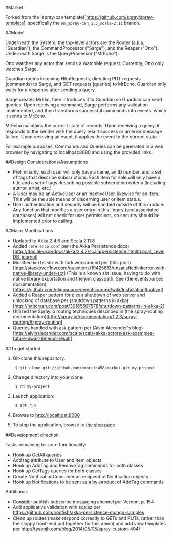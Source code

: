 #Market

Forked from the (spray-can template)[https://github.com/spray/spray-template], specifically the `on_spray-can_1.3_scala-2.11` branch.

##Model

Underneath the System, the top-level actors are the Router (a.k.a. "Guardian"), the CommandProcessor ("Sarge"), and the Reaper ("Otto"). Underneath Sarge is the QueryProcessor ("MrEcho").

Otto watches any actor that sends a WatchMe request. Currently, Otto only watches Sarge.

Guardian routes incoming HttpRequests, directing PUT requests (commands) to Sarge, and GET requests (queries) to MrEcho. Guardian only waits for a response after sending a query.

Sarge creates MrEko, then introduces it to Guardian so Guardian can send queries. Upon receiving a command, Sarge performs any validation implemented, and then transforms successful commands into events, which it sends to MrEcho.

MrEcho maintains the current state of records. Upon receiving a query, it responds to the sender with the query result success or an error message failure. Upon receiving an event, it applies the event to the current state.

For example purposes, Commands and Queries can be generated in a web browser by navigating to localhost:8080 and using the provided links.

##Design Considerations/Assumptions

* Preliminarily, each user will only have a name, an ID number, and a set of tags that describe subscriptions. Each item for sale will only have a title and a set of tags describing possible subscription criteria (including author, artist, etc.)
* A User may be an ActiveUser or an InactiveUser, likewise for an Item. This will be the sole means of discerning user or item status.
* User authentication and security will be handled outside of this module. Any function that modifies a user entry in this library (and associated databases) will not check for user permissions, so security should be implemented prior to calling.

##Major Modifications

* Updated to Akka 2.4.6 and Scala 2.11.8
* Added `reference.conf` per (the Akka Persistence docs)[http://doc.akka.io/docs/akka/2.4.7/scala/persistence.html#Local_LevelDB_journal]
* Modified `build.sbt` with fork workaround per (this post)[http://stackoverflow.com/questions/19425613/unsatisfiedlinkerror-with-native-library-under-sbt] (This is a known sbt issue, having to do with native library exportation and the jvm classpath. See (the eventsourced documentation)[https://github.com/eligosource/eventsourced/wiki/Installation#native])
* Added a Reaper pattern for clean shutdown of web server and unlocking of database per (shutdown patterns in akka)[http://letitcrash.com/post/30165507578/shutdown-patterns-in-akka-2]
* Utilized the Spray.io routing techniques described in (the spray-routing documentation)[http://spray.io/documentation/1.2.3/spray-routing/#spray-routing]
* Queries handled with ask pattern per (Alvin Alexander's blog)[http://alvinalexander.com/scala/scala-akka-actors-ask-examples-future-await-timeout-result]

##To get started

1. Git-clone this repository.

        $ git clone git://github.com/bmorris458/market.git my-project

2. Change directory into your clone:

        $ cd my-project

3. Launch application:

        $ sbt run

6. Browse to [http://localhost:8080](http://localhost:8080/)

7. To stop the application, browse to [the stop page](http://localhost:8080/stop)

##Development direction

Tasks remaining for core functionality:

* ~~Hook up GetAll queries~~
* Add tag attribute to User and Item objects
* Hook up AddTag and RemoveTag commands for both classes
* Hook up GetTags queries for both classes
* Create NotificationConsumer as recipient of Notification objects
* Hook up Notifications to be sent as a by-product of AddTag commands

Additional:

* Consider publish-subscribe messaging channel per Vernon, p. 154
* Add applicative validation with scalaz per https://github.com/ironfish/akka-persistence-mongo-samples
* Clean up routes (make respond correctly to GETs and PUTs, rather than the sloppy front-end put together for this demo) and add view templates per http://tysonjh.com/blog/2014/05/05/spray-custom-404/
